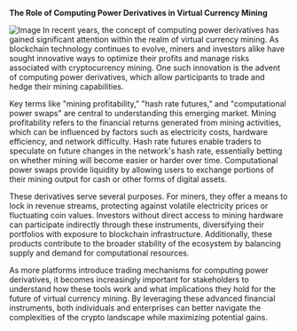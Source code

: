 **The Role of Computing Power Derivatives in Virtual Currency Mining**


![Image](https://github.com/user-attachments/assets/31692037-0104-4703-abd1-696b6a7dd41b)
In recent years, the concept of computing power derivatives has gained significant attention within the realm of virtual currency mining. As blockchain technology continues to evolve, miners and investors alike have sought innovative ways to optimize their profits and manage risks associated with cryptocurrency mining. One such innovation is the advent of computing power derivatives, which allow participants to trade and hedge their mining capabilities.

Key terms like "mining profitability," "hash rate futures," and "computational power swaps" are central to understanding this emerging market. Mining profitability refers to the financial returns generated from mining activities, which can be influenced by factors such as electricity costs, hardware efficiency, and network difficulty. Hash rate futures enable traders to speculate on future changes in the network's hash rate, essentially betting on whether mining will become easier or harder over time. Computational power swaps provide liquidity by allowing users to exchange portions of their mining output for cash or other forms of digital assets.

These derivatives serve several purposes. For miners, they offer a means to lock in revenue streams, protecting against volatile electricity prices or fluctuating coin values. Investors without direct access to mining hardware can participate indirectly through these instruments, diversifying their portfolios with exposure to blockchain infrastructure. Additionally, these products contribute to the broader stability of the ecosystem by balancing supply and demand for computational resources.

As more platforms introduce trading mechanisms for computing power derivatives, it becomes increasingly important for stakeholders to understand how these tools work and what implications they hold for the future of virtual currency mining. By leveraging these advanced financial instruments, both individuals and enterprises can better navigate the complexities of the crypto landscape while maximizing potential gains.